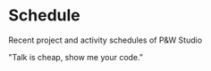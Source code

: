 # Schedule
Recent project and activity schedules of P&amp;W Studio     
      
"Talk is cheap, show me your code."      

